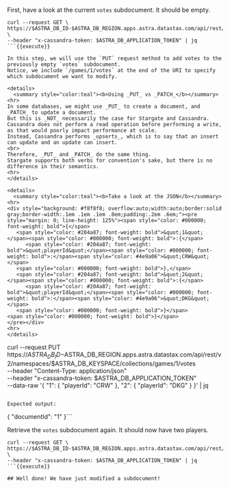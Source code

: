 First, have a look at the current `votes` subdocument. It should be empty.

```
curl --request GET \
https://$ASTRA_DB_ID-$ASTRA_DB_REGION.apps.astra.datastax.com/api/rest/v2/namespaces/$ASTRA_DB_KEYSPACE/collections/games/1/votes \
--header "x-cassandra-token: $ASTRA_DB_APPLICATION_TOKEN" | jq
```{{execute}}

In this step, we will use the `PUT` request method to add votes to the previously empty `votes` subdocument.
Notice, we include `/games/1/votes` at the end of the URI to specify which subdocument we want to modify.

<details>
  <summary style="color:teal"><b>Using _PUT_ vs _PATCH_</b></summary>
<hr>
In some databases, we might use _PUT_ to create a document, and _PATCH_ to update a document.
But this is _NOT_ necessarily the case for Stargate and Cassandra.
Cassandra does not perform a read operation before performing a write, as that would poorly impact performance at scale.
Instead, Cassandra performs _upserts_, which is to say that an insert can update and an update can insert.
<br>
Therefore, _PUT_ and _PATCH_ do the same thing.
Stargate supports both verbs for convention's sake, but there is no difference in their semantics.
<hr>
</details>

<details>
  <summary style="color:teal"><b>Take a look at the JSON</b></summary>
<hr>
<div style="background: #f8f8f8; overflow:auto;width:auto;border:solid gray;border-width:.1em .1em .1em .8em;padding:.2em .6em;"><pre style="margin: 0; line-height: 125%"><span style="color: #000000; font-weight: bold">{</span>
   <span style="color: #204a87; font-weight: bold">&quot;1&quot;</span><span style="color: #000000; font-weight: bold">:{</span>
      <span style="color: #204a87; font-weight: bold">&quot;playerId&quot;</span><span style="color: #000000; font-weight: bold">:</span><span style="color: #4e9a06">&quot;CRW&quot;</span>
   <span style="color: #000000; font-weight: bold">},</span>
   <span style="color: #204a87; font-weight: bold">&quot;2&quot;</span><span style="color: #000000; font-weight: bold">:{</span>
      <span style="color: #204a87; font-weight: bold">&quot;playerId&quot;</span><span style="color: #000000; font-weight: bold">:</span><span style="color: #4e9a06">&quot;DKG&quot;</span>
   <span style="color: #000000; font-weight: bold">}</span>
<span style="color: #000000; font-weight: bold">}</span>
</pre></div>
<hr>
</details>

```
curl --request PUT \
    https://$ASTRA_DB_ID-$ASTRA_DB_REGION.apps.astra.datastax.com/api/rest/v2/namespaces/$ASTRA_DB_KEYSPACE/collections/games/1/votes \
    --header "Content-Type: application/json" \
    --header "x-cassandra-token: $ASTRA_DB_APPLICATION_TOKEN" \
    --data-raw '{
        "1": {
            "playerId": "CRW"
        },
        "2": {
            "playerId": "DKG"
        }
    }' | jq
```{{execute}}

Expected output:
```
{
  "documentId": "1"
}```

Retrieve the `votes` subdocument again.
It should now have two players.

```
curl --request GET \
https://$ASTRA_DB_ID-$ASTRA_DB_REGION.apps.astra.datastax.com/api/rest/v2/namespaces/$ASTRA_DB_KEYSPACE/collections/games/1/votes \
--header "x-cassandra-token: $ASTRA_DB_APPLICATION_TOKEN" | jq
```{{execute}}

## Well done! We have just modified a subdocument!
